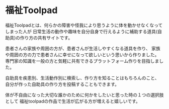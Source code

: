 # 福祉Toolpad

福祉Toolpadとは、何らかの障害や怪我により思うように体を動かせなくなってしまった人が
日常生活の動作や趣味を自分自身で行えるように補助する道具(自助具)の作り方の共有サイトです。

患者さんの家族や周囲の方が、患者さんが生活しやすくなる道具を作り、
家族や周囲の方の力で患者さんに幸せになって欲しいという思いから作りました。
専門家の知識を一般の方と気軽に共有できるプラットフォーム作りを目指しました。



自助具を疾患別、生活動作別に検索し、作り方を知ることはもちろんのこと、
自分が作った自助具の作り方を投稿することもできます。


体が不自由になった大切な誰かのために何かをしたいと思った時の１つの選択肢として
福祉toolpadの作品で生活が広がる方が増えると嬉しいです。